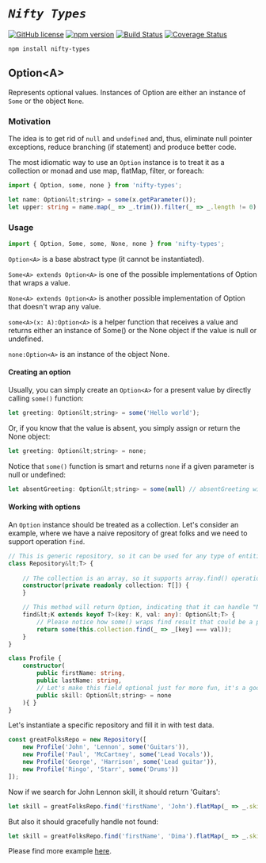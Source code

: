 # _`Nifty Types`_
[![GitHub license](https://img.shields.io/badge/license-MIT-blue.svg)](https://github.com/ddoronin/nifty-types/blob/master/LICENSE) [![npm version](https://img.shields.io/npm/v/nifty-types.svg?style=flat)](https://www.npmjs.com/package/nifty-types)
[![Build Status](https://travis-ci.org/ddoronin/nifty-types.svg?branch=master)](https://travis-ci.org/ddoronin/nifty-types) [![Coverage Status](https://coveralls.io/repos/github/ddoronin/nifty-types/badge.svg)](https://coveralls.io/github/ddoronin/nifty-types)

```
npm install nifty-types
```

## Option&lt;A>

Represents optional values. Instances of Option are either an instance of `Some` or the object `None`.

### Motivation
The idea is to get rid of `null` and `undefined` and, thus, eliminate null pointer exceptions, reduce branching (if statement) and produce better code.

The most idiomatic way to use an `Option` instance is to treat it as a collection or monad and use map, flatMap, filter, or foreach:

```typescript
import { Option, some, none } from 'nifty-types';

let name: Option&lt;string> = some(x.getParameter());
let upper: string = name.map(_ => _.trim()).filter(_ => _.length != 0).map(_ => _.toUpperCase()).getOrElse('');
```

### Usage 

```typescript
import { Option, Some, some, None, none } from 'nifty-types';
```

`Option<A>` is a base abstract type (it cannot be instantiated). 

`Some<A> extends Option<A>` is one of the possible implementations of Option that wraps a value. 

`None<A> extends Option<A>` is another possible implementation of Option that doesn't wrap any value.

`some<A>(x: A):Option<A>` is a helper function that receives a value and returns either an instance of Some() 
or the None object if the value is null or undefined.

`none:Option<A>` is an instance of the object None.

#### Creating an option

Usually, you can simply create an `Option<A>` for a present value by directly calling `some()` function:

```typescript
let greeting: Option&lt;string> = some('Hello world');
```

Or, if you know that the value is absent, you simply assign or return the None object:

```typescript
let greeting: Option&lt;string> = none;
```

Notice that `some()` function is smart and returns `none` if a given parameter is null or undefined:

```typescript
let absentGreeting: Option&lt;string> = some(null) // absentGreeting will be none
```

#### Working with options

An `Option` instance should be treated as a collection. Let's consider an example, 
where we have a naive repository of great folks and we need to support operation `find`.

```typescript
// This is generic repository, so it can be used for any type of entities. 
class Repository&lt;T> {
    
    // The collection is an array, so it supports array.find() operation that is used below.
    constructor(private readonly collection: T[]) {
    }

    // This method will return Option, indicating that it can handle "Not found" case.
    find&lt;K extends keyof T>(key: K, val: any): Option&lt;T> {
        // Please notice how some() wraps find result that could be a person or undefined.
        return some(this.collection.find(_ => _[key] === val));
    }
}

class Profile {
    constructor(
        public firstName: string,
        public lastName: string,
        // Let's make this field optional just for more fun, it's a good use case for flatMap().
        public skill: Option&lt;string> = none
    ){ }
}
```

Let's instantiate a specific repository and fill it in with test data.

```typescript
const greatFolksRepo = new Repository([
    new Profile('John', 'Lennon', some('Guitars')),
    new Profile('Paul', 'McCartney', some('Lead Vocals')),
    new Profile('George', 'Harrison', some('Lead guitar')),
    new Profile('Ringo', 'Starr', some('Drums'))
]);
```

Now if we search for John Lennon skill, it should return 'Guitars':
```typescript
let skill = greatFolksRepo.find('firstName', 'John').flatMap(_ => _.skill); // should be some('Guitars')) 
```

But also it should gracefully handle not found:
```typescript
let skill = greatFolksRepo.find('firstName', 'Dima').flatMap(_ => _.skill); // should be none
```

Please find more example [here](https://github.com/ddoronin/nifty-types/blob/master/src/Option.examples.spec.ts).
